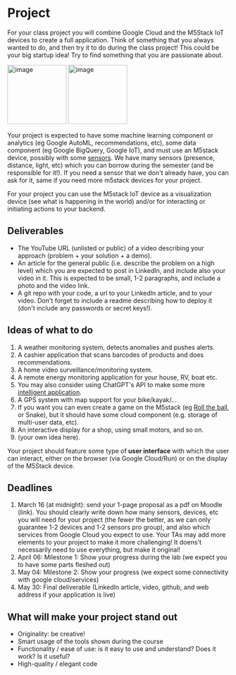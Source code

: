 # Project

For your class project you will combine Google Cloud and the M5Stack IoT devices to create a full application. 
Think of something that you always wanted to do, and then try it to do during the class project! This could be your big startup idea! Try to find something that you are passionate about.

<img width="134" alt="image" src="https://user-images.githubusercontent.com/28807066/216301010-7b1297e5-1568-40f8-8bce-b0f545d9d1b4.png">

<img width="134" alt="image" src="https://user-images.githubusercontent.com/28807066/216301115-eaec45d2-e1e9-4b52-8685-ce0531edb72f.png">


Your project is expected to have some machine learning component or analytics (eg Google AutoML, recommendations, etc), some data component (eg Google BigQuery, Google IoT), and must use an M5stack device, possibly with some [sensors](https://shop.m5stack.com/collections/m5-sensor). We have many sensors (presence, distance, light, etc) which you can borrow during the semester (and be responsible for it!). If you need a sensor that we don't already have, you can ask for it, same if you need more m5stack devices for your project. 

For your project you can use the M5stack IoT device as a visualization device (see what is happening in the world) and/or for interacting or initiating actions to your backend.


## Deliverables

- The YouTube URL (unlisted or public) of a video describing your approach (problem + your solution + a demo).
- An article for the general public (i.e. describe the problem on a high level) which you are expected to post in LinkedIn, and include also your video in it. This is expected to be small, 1-2 paragraphs, and include a photo and the video link.
- A git repo with your code, a url to your LinkedIn article, and to your video. Don't forget to include a readme describing how to deploy it (don't include any passwords or secret keys!).

## Ideas of what to do

1. A weather monitoring system, detects anomalies and pushes alerts.
2. A cashier application that scans barcodes of products and does recommendations.
3. A home video surveillance/monitoring system.
4. A remote energy monitoring application for your house, RV, boat etc.
5. You may also consider using ChatGPT's API to make some more [intelligent application](https://www.youtube.com/watch?v=mCk4Rabkmjc).
6. A GPS system with map support for your bike/kayak/...
7. If you want you can even create a game on the M5stack (eg [Roll the ball](https://apps.apple.com/us/app/roll-the-ball-slide-puzzle/id961875786), or Snake), but it should have some cloud component (e.g. storage of multi-user data, etc).
8. An interactive display for a shop, using small motors, and so on.
9. (your own idea here).

Your project should feature some type of **user interface** with which the user can interact, either on the browser (via Google Cloud/Run) or on the display of the M5Stack device.

## Deadlines

1. March 16 (at midnight): send your 1-page proposal as a pdf on Moodle (link). You should clearly write down how many sensors, devices, etc you will need for your project (the fewer the better, as we can only guarantee 1-2 devices and 1-2 sensors pro group), and also which services from Google Cloud you expect to use. Your TAs may add more elements to your project to make it more challenging! It doens't necessarily need to use everything, but make it original!
2. April 06: Milestone 1: Show your progress during the lab (we expect you to have some parts fleshed out)
3. May 04: Milestone 2: Show your progress (we expect some connectivity with google cloud/services)
4. May 30: Final deliverable (LinkedIn article, video, github, and web address if your application is live)

## What will make your project stand out

- Originality: be creative! 
- Smart usage of the tools shown during the course 
- Functionality / ease of use: is it easy to use and understand? Does it work? Is it useful?
- High-quality / elegant code
